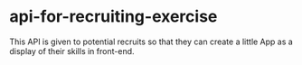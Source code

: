 # api-for-recruiting-exercise
This API is given to potential recruits so that they can create a little App as a display of their skills in front-end.
